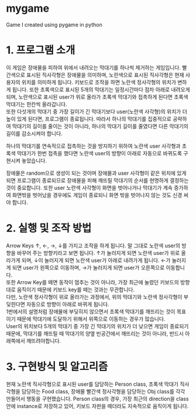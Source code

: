# mygame
Game I created using pygame in python

# 1. 프로그램 소개

이 게임은 장애물을 피하여 위에서 내려오는 막대기를 하나씩 제거하는 게임입니다. 빨간색으로 표시된 직사각형은 장애물을 의미하며, 노란색으로 표시된 직사각형은 현재 사용자의 위치를 의미하게 됩니다. 키보드로 조작을 하면 노란색 정사각형의 위치가 변하게 됩니다. 또한 초록색으로 표시된 5개의 막대기는 일정시간마다 점차 아래로 내려오게 되며, 노란색으로 표시된 user가 위로 올라가 초록색 막대기와 접촉하게 된다면 초록색 막대기는 한칸씩 올라갑니다.        
또한 다섯개의 막대기 중 가장 길이가 긴 막대기보다 user(노란색 사각형)의 위치가 더 높이 있게 된다면, 프로그램이 종료됩니다. 따라서 하나의 막대기를 집중적으로 공략하여 막대기의 길이를 줄이는 것이 아니라, 하나의 막대기 길이를 줄였다면 다른 막대기의 길이를 감소시켜야 합니다.      

하나의 막대기를 연속적으로 접촉하는 것을 방지하기 위하여 노란색 user 사각형과 초록색 막대기가 한번 접촉을 했다면 노란색 user의 방향이 아래로 자동으로 바뀌도록 구현시켜 놓았습니다.      

장애물은 random으로 생성이 되는 것이며 장애물과 user 사각형이 같은 위치에 있게 되면 프로그램이 종료되므로 장애물을 피해 깨뜨릴 막대기의 순서를 현명하게 결정하는 것이 중요합니다. 또한 user 노란색 사각형이 화면을 벗어나거나 막대기가 계속 증가하여 화면밖을 벗어났을 경우에도 게임이 종료되니 화면 밖을 벗어나지 않는 것도 신경 써야 합니다.      


# 2. 실행 및 조작 방법 

Arrow Keys ↑, ←, →, ↓를 가지고 조작을 하게 됩니다. 말 그대로 노란색 user의 방향을 바꾸어 주는 방향키라고 보면 됩니다. ↑가 눌러지게 되면 노란색 user가 위로 올라가게 되며, ↓이 눌러지게 되면 노란색 user가 아래로 내려가게 됩니다. ←가 눌러지게 되면 user가 왼쪽으로 이동하며, →가 눌러지게 되면 user가 오른쪽으로 이동합니다.       
또한 Arrow Key를 떼면 동작이 멈추는 것이 아니라, 가장 최근에 눌렸던 키보드의 방향대로 움직이기 때문에 키보드 key를 떼는 것과는 무관합니다.      
다만, 노란색 정사각형이 위로 올라가는 과정에서, 위의 막대기와 노란색 정사각형이 부딪힌다면 자동으로 방향이 아래로 바뀌게 됩니다.       
1번에서의 설명처럼 장애물에 부딪히지 않으면서 초록색 막대기를 깨뜨리는 것이 목표이기 때문에 막대기에 도달하기 위해서 위쪽으로 이동하는 경우가 많습니다.      
User의 위치보다 5개의 막대기 중 가장 긴 막대기의 위치가 더 낮으면 게임이 종료되기 때문에, 막대기를 깨뜨릴 때 막대기의 양옆 빈공간에서 깨뜨리는 것이 아니라, 반드시 아래쪽에서 깨뜨려야합니다.     

# 3. 구현방식 및 알고리즘

현재 노란색 직사각형으로 표시된 user를 담당하는 Person class, 초록색 막대기 직사각형을 담당하는 Food class, 장애물 빨간색 정사각형을 담당하는 Obj class를 각각 만들어서 행동을 구현했습니다. Person class의 경우, 가장 최근의 direction을 class안에 instance로 저장하고 있어, 키보드 자판을 떼더라도 지속적으로 움직이게 됩니다.      
